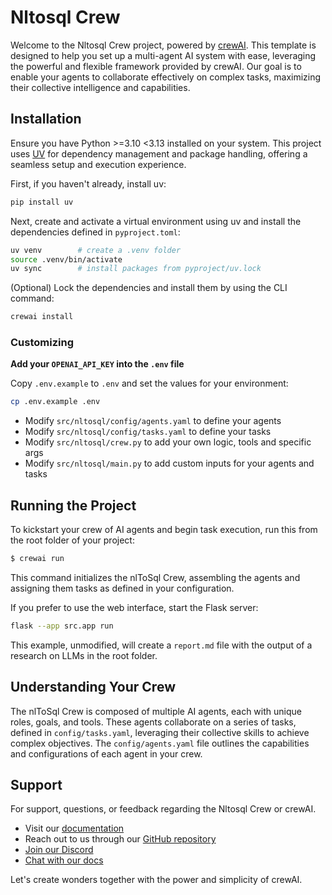 # Nltosql Crew

Welcome to the Nltosql Crew project, powered by [crewAI](https://crewai.com). This template is designed to help you set up a multi-agent AI system with ease, leveraging the powerful and flexible framework provided by crewAI. Our goal is to enable your agents to collaborate effectively on complex tasks, maximizing their collective intelligence and capabilities.

## Installation

Ensure you have Python >=3.10 <3.13 installed on your system. This project uses [UV](https://docs.astral.sh/uv/) for dependency management and package handling, offering a seamless setup and execution experience.

First, if you haven't already, install uv:

```bash
pip install uv
```

Next, create and activate a virtual environment using uv and install the
dependencies defined in `pyproject.toml`:

```bash
uv venv        # create a .venv folder
source .venv/bin/activate
uv sync        # install packages from pyproject/uv.lock
```

(Optional) Lock the dependencies and install them by using the CLI command:
```bash
crewai install
```
### Customizing

**Add your `OPENAI_API_KEY` into the `.env` file**

Copy `.env.example` to `.env` and set the values for your environment:

```bash
cp .env.example .env
```

- Modify `src/nltosql/config/agents.yaml` to define your agents
- Modify `src/nltosql/config/tasks.yaml` to define your tasks
- Modify `src/nltosql/crew.py` to add your own logic, tools and specific args
- Modify `src/nltosql/main.py` to add custom inputs for your agents and tasks

## Running the Project

To kickstart your crew of AI agents and begin task execution, run this from the root folder of your project:

```bash
$ crewai run
```

This command initializes the nlToSql Crew, assembling the agents and assigning them tasks as defined in your configuration.

If you prefer to use the web interface, start the Flask server:

```bash
flask --app src.app run
```

This example, unmodified, will create a `report.md` file with the output of a research on LLMs in the root folder.

## Understanding Your Crew

The nlToSql Crew is composed of multiple AI agents, each with unique roles, goals, and tools. These agents collaborate on a series of tasks, defined in `config/tasks.yaml`, leveraging their collective skills to achieve complex objectives. The `config/agents.yaml` file outlines the capabilities and configurations of each agent in your crew.

## Support

For support, questions, or feedback regarding the Nltosql Crew or crewAI.
- Visit our [documentation](https://docs.crewai.com)
- Reach out to us through our [GitHub repository](https://github.com/joaomdmoura/crewai)
- [Join our Discord](https://discord.com/invite/X4JWnZnxPb)
- [Chat with our docs](https://chatg.pt/DWjSBZn)

Let's create wonders together with the power and simplicity of crewAI.
